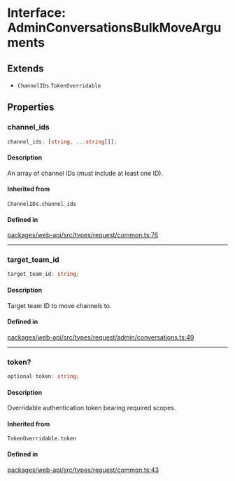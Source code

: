 # Interface: AdminConversationsBulkMoveArguments

## Extends

- `ChannelIDs`.`TokenOverridable`

## Properties

### channel\_ids

```ts
channel_ids: [string, ...string[]];
```

#### Description

An array of channel IDs (must include at least one ID).

#### Inherited from

`ChannelIDs.channel_ids`

#### Defined in

[packages/web-api/src/types/request/common.ts:76](https://github.com/slackapi/node-slack-sdk/blob/7b348598b763c2b7545d1042b5f0429775cfa62c/packages/web-api/src/types/request/common.ts#L76)

***

### target\_team\_id

```ts
target_team_id: string;
```

#### Description

Target team ID to move channels to.

#### Defined in

[packages/web-api/src/types/request/admin/conversations.ts:49](https://github.com/slackapi/node-slack-sdk/blob/7b348598b763c2b7545d1042b5f0429775cfa62c/packages/web-api/src/types/request/admin/conversations.ts#L49)

***

### token?

```ts
optional token: string;
```

#### Description

Overridable authentication token bearing required scopes.

#### Inherited from

`TokenOverridable.token`

#### Defined in

[packages/web-api/src/types/request/common.ts:43](https://github.com/slackapi/node-slack-sdk/blob/7b348598b763c2b7545d1042b5f0429775cfa62c/packages/web-api/src/types/request/common.ts#L43)
